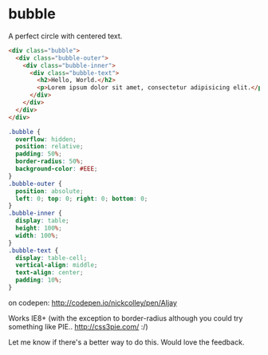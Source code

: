 bubble
======

A perfect circle with centered text.

```html
<div class="bubble">
  <div class="bubble-outer">
    <div class="bubble-inner">
      <div class="bubble-text">
        <h2>Hello, World.</h2>
        <p>Lorem ipsum dolor sit amet, consectetur adipisicing elit.</p>
      </div>
    </div>
  </div>
</div>
```

```css
.bubble {
  overflow: hidden;
  position: relative;
  padding: 50%;
  border-radius: 50%;
  background-color: #EEE;
}
.bubble-outer {
  position: absolute;
  left: 0; top: 0; right: 0; bottom: 0;
}
.bubble-inner {
  display: table;
  height: 100%;
  width: 100%;
}
.bubble-text {
  display: table-cell;
  vertical-align: middle;
  text-align: center;
  padding: 10%;
}
```

on codepen: http://codepen.io/nickcolley/pen/AIjay

Works IE8+ (with the exception to border-radius although you could try something like PIE.. http://css3pie.com/ :/)

Let me know if there's a better way to do this. Would love the feedback.
